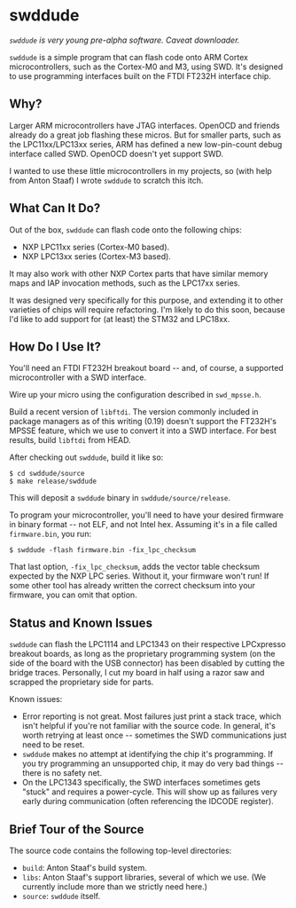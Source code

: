swddude
=======

*`swddude` is very young pre-alpha software.  Caveat downloader.*

`swddude` is a simple program that can flash code onto ARM Cortex
microcontrollers, such as the Cortex-M0 and M3, using SWD.  It's designed to use
programming interfaces built on the FTDI FT232H interface chip.


Why?
----

Larger ARM microcontrollers have JTAG interfaces.  OpenOCD and friends already
do a great job flashing these micros.  But for smaller parts, such as the
LPC11xx/LPC13xx series, ARM has defined a new low-pin-count debug interface
called SWD.  OpenOCD doesn't yet support SWD.

I wanted to use these little microcontrollers in my projects, so (with help from
Anton Staaf) I wrote `swddude` to scratch this itch.


What Can It Do?
---------------

Out of the box, `swddude` can flash code onto the following chips:

 * NXP LPC11xx series (Cortex-M0 based).
 * NXP LPC13xx series (Cortex-M3 based).

It may also work with other NXP Cortex parts that have similar memory maps and
IAP invocation methods, such as the LPC17xx series.

It was designed very specifically for this purpose, and extending it to other
varieties of chips will require refactoring.  I'm likely to do this soon,
because I'd like to add support for (at least) the STM32 and LPC18xx.


How Do I Use It?
----------------

You'll need an FTDI FT232H breakout board -- and, of course, a supported
microcontroller with a SWD interface.

Wire up your micro using the configuration described in `swd_mpsse.h`.

Build a recent version of `libftdi`.  The version commonly included in package
managers as of this writing (0.19) doesn't support the FT232H's MPSSE feature,
which we use to convert it into a SWD interface.  For best results, build
`libftdi` from HEAD.

After checking out `swddude`, build it like so:

    $ cd swddude/source
    $ make release/swddude

This will deposit a `swddude` binary in `swddude/source/release`.

To program your microcontroller, you'll need to have your desired firmware in
binary format -- not ELF, and not Intel hex.  Assuming it's in a file called
`firmware.bin`, you run:

    $ swddude -flash firmware.bin -fix_lpc_checksum

That last option, `-fix_lpc_checksum`, adds the vector table checksum expected
by the NXP LPC series.  Without it, your firmware won't run!  If some other tool
has already written the correct checksum into your firmware, you can omit that
option.


Status and Known Issues
-----------------------

`swddude` can flash the LPC1114 and LPC1343 on their respective LPCxpresso
breakout boards, as long as the proprietary programming system (on the side of
the board with the USB connector) has been disabled by cutting the bridge
traces.  Personally, I cut my board in half using a razor saw and scrapped the
proprietary side for parts.

Known issues:

 * Error reporting is not great.  Most failures just print a stack trace, which
   isn't helpful if you're not familiar with the source code.  In general, it's
   worth retrying at least once -- sometimes the SWD communications just need to
   be reset.
 * `swddude` makes no attempt at identifying the chip it's programming.  If you
   try programming an unsupported chip, it may do very bad things -- there is no
   safety net.
 * On the LPC1343 specifically, the SWD interfaces sometimes gets "stuck" and
   requires a power-cycle.  This will show up as failures very early during
   communication (often referencing the IDCODE register).


Brief Tour of the Source
------------------------

The source code contains the following top-level directories:

 * `build`: Anton Staaf's build system.
 * `libs`: Anton Staaf's support libraries, several of which we use.  (We
   currently include more than we strictly need here.)
 * `source`: `swddude` itself.
